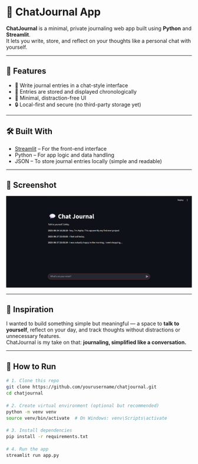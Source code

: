 # 💬 ChatJournal App

**ChatJournal** is a minimal, private journaling web app built using **Python** and **Streamlit**.  
It lets you write, store, and reflect on your thoughts like a personal chat with yourself.

---

## 🚀 Features

- 📝 Write journal entries in a chat-style interface
- 💾 Entries are stored and displayed chronologically
- 🎯 Minimal, distraction-free UI
- 🔒 Local-first and secure (no third-party storage yet)

---

## 🛠️ Built With

- [Streamlit](https://streamlit.io) – For the front-end interface
- Python – For app logic and data handling
- JSON – To store journal entries locally (simple and readable)

---

## 📸 Screenshot

![ChatJournal Screenshot](screenshot.png)

---

## 🧠 Inspiration

I wanted to build something simple but meaningful — a space to **talk to yourself**, reflect on your day, and track thoughts without distractions or unnecessary features.  
ChatJournal is my take on that: **journaling, simplified like a conversation.**

---

## 🧰 How to Run

```bash
# 1. Clone this repo
git clone https://github.com/yourusername/chatjournal.git
cd chatjournal

# 2. Create virtual environment (optional but recommended)
python -m venv venv
source venv/bin/activate  # On Windows: venv\Scripts\activate

# 3. Install dependencies
pip install -r requirements.txt

# 4. Run the app
streamlit run app.py
